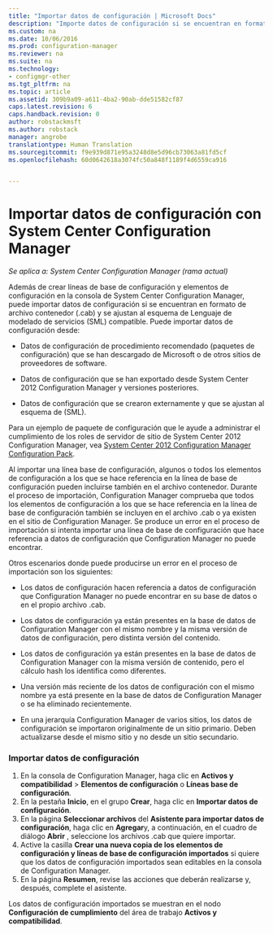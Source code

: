 ```yaml
---
title: "Importar datos de configuración | Microsoft Docs"
description: "Importe datos de configuración si se encuentran en formato de archivo contenedor y se ajustan al esquema de Lenguaje de modelado de servicios compatible."
ms.custom: na
ms.date: 10/06/2016
ms.prod: configuration-manager
ms.reviewer: na
ms.suite: na
ms.technology:
- configmgr-other
ms.tgt_pltfrm: na
ms.topic: article
ms.assetid: 309b9a09-a611-4ba2-90ab-dde51582cf87
caps.latest.revision: 6
caps.handback.revision: 0
author: robstackmsft
ms.author: robstack
manager: angrobe
translationtype: Human Translation
ms.sourcegitcommit: f9e939d871e95a3248d8e5d96cb73063a81fd5cf
ms.openlocfilehash: 60d0642618a3074fc50a848f1189f4d6559ca916


---
```

# <a name="import-configuration-data-with-system-center-configuration-manager"></a>Importar datos de configuración con System Center Configuration Manager

*Se aplica a: System Center Configuration Manager (rama actual)*

Además de crear líneas de base de configuración y elementos de configuración en la consola de System Center Configuration Manager, puede importar datos de configuración si se encuentran en formato de archivo contenedor (.cab) y se ajustan al esquema de Lenguaje de modelado de servicios (SML) compatible. Puede importar datos de configuración desde:  

-   Datos de configuración de procedimiento recomendado (paquetes de configuración) que se han descargado de Microsoft o de otros sitios de proveedores de software.  

-   Datos de configuración que se han exportado desde System Center 2012 Configuration Manager y versiones posteriores.  

-   Datos de configuración que se crearon externamente y que se ajustan al esquema de (SML).  

 Para un ejemplo de paquete de configuración que le ayude a administrar el cumplimiento de los roles de servidor de sitio de System Center 2012 Configuration Manager, vea [System Center 2012 Configuration Manager Configuration Pack](http://www.microsoft.com/en-us/download/details.aspx?id=30710&WT.mc_id=rss_alldownloads_all).  

Al importar una línea base de configuración, algunos o todos los elementos de configuración a los que se hace referencia en la línea de base de configuración pueden incluirse también en el archivo contenedor. Durante el proceso de importación, Configuration Manager comprueba que todos los elementos de configuración a los que se hace referencia en la línea de base de configuración también se incluyen en el archivo .cab o ya existen en el sitio de Configuration Manager. Se produce un error en el proceso de importación si intenta importar una línea de base de configuración que hace referencia a datos de configuración que Configuration Manager no puede encontrar.  

Otros escenarios donde puede producirse un error en el proceso de importación son los siguientes:  

-   Los datos de configuración hacen referencia a datos de configuración que Configuration Manager no puede encontrar en su base de datos o en el propio archivo .cab.  

-   Los datos de configuración ya están presentes en la base de datos de Configuration Manager con el mismo nombre y la misma versión de datos de configuración, pero distinta versión del contenido.  

-   Los datos de configuración ya están presentes en la base de datos de Configuration Manager con la misma versión de contenido, pero el cálculo hash los identifica como diferentes.  

-   Una versión más reciente de los datos de configuración con el mismo nombre ya está presente en la base de datos de Configuration Manager o se ha eliminado recientemente.  

-   En una jerarquía Configuration Manager de varios sitios, los datos de configuración se importaron originalmente de un sitio primario. Deben actualizarse desde el mismo sitio y no desde un sitio secundario.  

### <a name="import-configuration-data"></a>Importar datos de configuración  

1.  En la consola de Configuration Manager, haga clic en **Activos y compatibilidad** > **Elementos de configuración** o **Líneas base de configuración**.
2.  En la pestaña **Inicio**, en el grupo **Crear**, haga clic en **Importar datos de configuración**.  
3.  En la página **Seleccionar archivos** del **Asistente para importar datos de configuración**, haga clic en **Agregar**y, a continuación, en el cuadro de diálogo **Abrir** , seleccione los archivos .cab que quiere importar.  
4.  Active la casilla **Crear una nueva copia de los elementos de configuración y líneas de base de configuración importados** si quiere que los datos de configuración importados sean editables en la consola de Configuration Manager.  
5.  En la página **Resumen**, revise las acciones que deberán realizarse y, después, complete el asistente.  

Los datos de configuración importados se muestran en el nodo **Configuración de cumplimiento** del área de trabajo **Activos y compatibilidad**.  



<!--HONumber=Dec16_HO3-->


